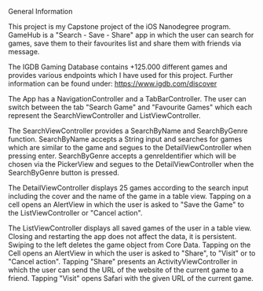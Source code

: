 General Information

This project is my Capstone project of the iOS Nanodegree program.
GameHub is a "Search - Save - Share" app in which the user can search for games, save them to their favourites list and share them with friends via message.

The IGDB Gaming Database contains +125.000 different games and provides various endpoints which I have used for this project. Further information can be found under: https://www.igdb.com/discover

The App has a NavigationController and a TabBarController.
The user can switch between the tab "Search Game" and "Favourite Games" which each represent the SearchViewController and ListViewController.

The SearchViewController provides a SearchByName and SearchByGenre function.
SearchByName accepts a String input and searches for games which are similar to the game and segues to the DetailViewController when pressing enter.
SearchByGenre accepts a genreIdentifier which will be chosen via the PickerView and segues to the DetailViewController when  the SearchByGenre button is pressed.

The DetailViewController displays 25 games according to the search input including the cover and the name of the game in a table view. Tapping on a cell opens an AlertView in which the user is asked to "Save the Game" to the ListViewController or "Cancel action".

The ListViewController displays all saved games of the user in a table view. Closing and restarting the app does not affect the data, it is persistent. Swiping to the left deletes the game object from Core Data. Tapping on the Cell opens an AlertView in which the user is asked to "Share", to "Visit" or to "Cancel action".
Tapping "Share" presents an ActivityViewController in which the user can send the URL of the website of the current game to a friend.
Tapping "Visit" opens Safari with the given URL of the current game.
